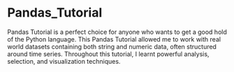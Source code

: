 # Pandas_Tutorial
Pandas Tutorial is a perfect choice for anyone who wants to get a good hold of the Python language. This Pandas Tutorial allowed me to work with real world datasets containing both string and numeric data, often structured around time series. Throughout this tutorial, I learnt powerful analysis, selection, and visualization techniques. 
